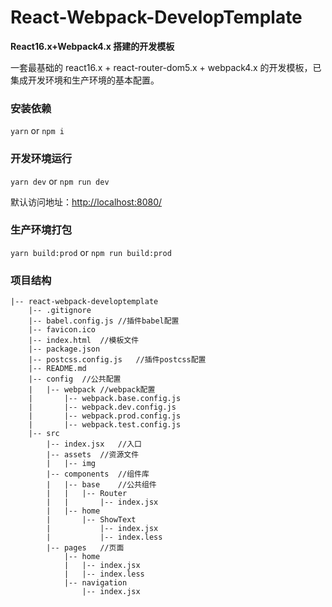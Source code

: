 # React-Webpack-DevelopTemplate

**React16.x+Webpack4.x 搭建的开发模板**

一套最基础的 react16.x + react-router-dom5.x + webpack4.x 的开发模板，已集成开发环境和生产环境的基本配置。

### 安装依赖

`yarn` or `npm i`

### 开发环境运行

`yarn dev` or `npm run dev`

默认访问地址：<http://localhost:8080/>

### 生产环境打包

`yarn build:prod` or `npm run build:prod`

### 项目结构
```
|-- react-webpack-developtemplate
    |-- .gitignore
    |-- babel.config.js //插件babel配置
    |-- favicon.ico
    |-- index.html  //模板文件
    |-- package.json
    |-- postcss.config.js   //插件postcss配置
    |-- README.md
    |-- config  //公共配置
    |   |-- webpack //webpack配置
    |       |-- webpack.base.config.js
    |       |-- webpack.dev.config.js
    |       |-- webpack.prod.config.js
    |       |-- webpack.test.config.js
    |-- src
        |-- index.jsx   //入口
        |-- assets  //资源文件
        |   |-- img
        |-- components  //组件库
        |   |-- base    //公共组件
        |   |   |-- Router
        |   |       |-- index.jsx
        |   |-- home
        |       |-- ShowText
        |           |-- index.jsx
        |           |-- index.less
        |-- pages	//页面
            |-- home
            |   |-- index.jsx
            |   |-- index.less
            |-- navigation
                |-- index.jsx
```
